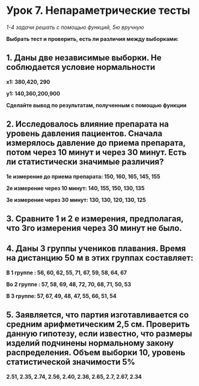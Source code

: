 # Урок 7. Непараметрические тесты

*1-4 задачи решать с помощью функций, 5ю вручную*

**Выбрать тест и проверить, есть  ли различия между выборками:**

## 1.  Даны две  независимые выборки. Не соблюдается условие нормальности

**x1:  380,420, 290**

**y1: 140,360,200,900**

**Сделайте вывод по результатам, полученным с помощью функции**

## 2. Исследовалось влияние препарата на уровень давления пациентов. Сначала измерялось давление до приема препарата, потом через 10 минут и через 30 минут. Есть ли статистически значимые различия?

**1е измерение до приема препарата: 150, 160, 165, 145, 155**

**2е измерение через 10 минут: 140, 155, 150,  130, 135**

**3е измерение через 30 минут: 130, 130, 120, 130, 125**

## 3. Сравните 1 и 2 е измерения, предполагая, что 3го измерения через 30 минут не было.

## 4. Даны 3 группы  учеников плавания. Время на дистанцию 50 м в этих группах составляет:

**В 1 группе : 56, 60, 62, 55, 71, 67, 59, 58, 64, 67**

**Во 2 группе : 57, 58, 69, 48, 72, 70, 68, 71, 50, 53**

**В 3 группе: 57, 67, 49, 48, 47, 55, 66, 51, 54**

## 5. Заявляется, что партия изготавливается со средним арифметическим 2,5 см. Проверить данную гипотезу, если известно, что размеры изделий подчинены нормальному закону распределения. Объем выборки 10, уровень статистической значимости 5%

**2.51, 2.35, 2.74, 2.56, 2.40, 2.36, 2.65, 2.7, 2.67, 2.34**
